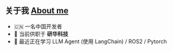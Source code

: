 ## 关于我    [About me](README_EN.md)
- 🇨🇳 一名中国开发者
- 🔭 当前供职于 **研华科技**
- 🌱 最近正在学习 LLM Agent (使用 LangChain) / ROS2 / Pytorch

<!--
**JuziHuayu/JuziHuayu** is a ✨ _special_ ✨ repository because its `README.md` (this file) appears on your GitHub profile.

Here are some ideas to get you started:

- 🔭 I’m currently working on ...
- 🌱 I’m currently learning ...
- 👯 I’m looking to collaborate on ...
- 🤔 I’m looking for help with ...
- 💬 Ask me about ...
- 📫 How to reach me: ...
- 😄 Pronouns: ...
- ⚡ Fun fact: ...
-->
